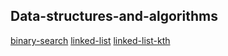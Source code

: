 ## Data-structures-and-algorithms
[](./insert/)
[](./reverse-array/)
[binary-search](./binary_search/README.md)
[linked-list](./linked-list/linked-list.md)
[linked-list-kth](./linked_list_kth/linked-list-kth.md)



